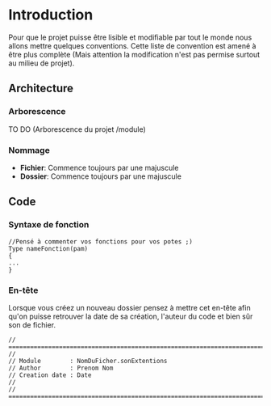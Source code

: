# Introduction

Pour que le projet puisse être lisible et modifiable par tout le monde nous allons mettre quelques conventions.
Cette liste de convention est amené à être plus complète (Mais attention la modification n'est pas permise surtout au milieu de projet).

## Architecture

### Arborescence

TO DO (Arborescence du projet /module)

### Nommage

- **Fichier**: Commence toujours par une majuscule
- **Dossier**: Commence toujours par une majuscule

## Code

### Syntaxe de fonction

    //Pensé à commenter vos fonctions pour vos potes ;)
    Type nameFonction(pam)
    {
    ...
    }

### En-tête 

Lorsque vous créez un nouveau dossier pensez à mettre cet en-tête afin qu'on puisse retrouver la date de sa création, l'auteur du code et bien sûr son de fichier.

    // ========================================================================
    //
    // Module        : NomDuFicher.sonExtentions
    // Author        : Prenom Nom
    // Creation date : Date
    //
    // ========================================================================

